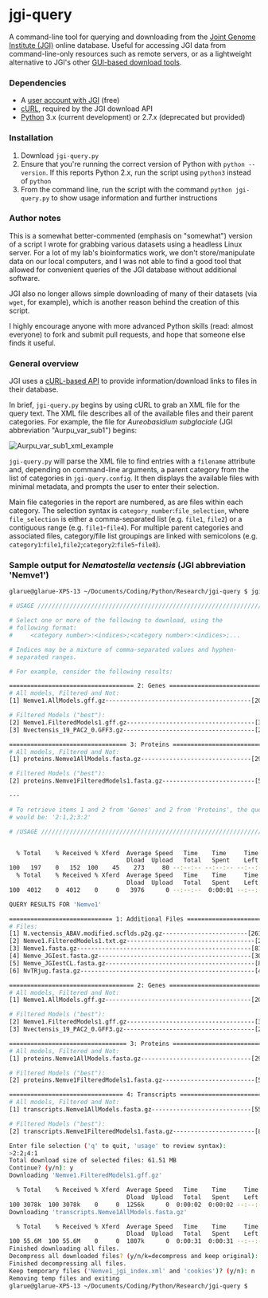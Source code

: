 # jgi-query
A command-line tool for querying and downloading from the [Joint Genome Institute (JGI)](http://genome.jgi-psf.org/) online database. Useful for accessing JGI data from command-line-only resources such as remote servers, or as a lightweight alternative to JGI's other [GUI-based download tools](http://genome.jgi-psf.org/help/download.jsf).

### Dependencies
- A [user account with JGI](http://contacts.jgi-psf.org/registration/new) (free)
- [cURL](http://curl.haxx.se/), required by the JGI download API
- [Python](https://www.python.org/downloads/) 3.x (current development) or 2.7.x (deprecated but provided)

### Installation
1. Download `jgi-query.py`
2. Ensure that you're running the correct version of Python with `python --version`. If this reports Python 2.x, run the script using `python3` instead of `python`
3. From the command line, run the script with the command `python jgi-query.py` to show usage information and further instructions

### Author notes
This is a somewhat better-commented (emphasis on "somewhat") version of a script I wrote for grabbing various datasets using a headless Linux server. For a lot of my lab's bioinformatics work, we don't store/manipulate data on our local computers, and I was not able to find a good tool that allowed for convenient queries of the JGI database without additional software.

JGI also no longer allows simple downloading of many of their datasets (via `wget`, for example), which is another reason behind the creation of this script.

I highly encourage anyone with more advanced Python skills (read: almost everyone) to fork and submit pull requests, and hope that someone else finds it useful.

### General overview
JGI uses a [cURL-based API](https://docs.google.com/document/d/1UXovE52y1ab8dZVa-LYNJtgUVgK55nHSQR3HQEJJ5-A/view) to provide information/download links to files in their database.

In brief, `jgi-query.py` begins by using cURL to grab an XML file for the query text. The XML file describes all of the available files and their parent categories. For example, the file for *Aureobasidium subglaciale* (JGI abbreviation "Aurpu_var_sub1") begins:

![Aurpu_var_sub1_xml_example](http://i.imgur.com/4nImnxx.png)

`jgi-query.py` will parse the XML file to find entries with a `filename` attribute and, depending on command-line arguments, a parent category from the list of categories in `jgi-query.config`. It then displays the available files with minimal metadata, and prompts the user to enter their selection.

Main file categories in the report are numbered, as are files within each category. The selection syntax is `category_number`:`file_selection`, where `file_selection` is either a comma-separated list (e.g. `file1`, `file2`) or a contiguous range (e.g. `file1`-`file4`). For multiple parent categories and associated files, category/file list groupings are linked with semicolons (e.g. `category1`:`file1`,`file2`;`category2`:`file5`-`file8`).

### Sample output for _Nematostella vectensis_ (JGI abbreviation 'Nemve1')
```bash
glarue@glarue-XPS-13 ~/Documents/Coding/Python/Research/jgi-query $ jgi-query.py Nemve1

# USAGE ///////////////////////////////////////////////////////////////////////

# Select one or more of the following to download, using the
# following format:
#     <category number>:<indices>;<category number>:<indices>;...

# Indices may be a mixture of comma-separated values and hyphen-
# separated ranges.

# For example, consider the following results:

=================================== 2: Genes ===================================
# All models, Filtered and Not:
[1] Nemve1.AllModels.gff.gz-----------------------------------------[20 MB|2012]

# Filtered Models ("best"):
[2] Nemve1.FilteredModels1.gff.gz------------------------------------[3 MB|2012]
[3] Nvectensis_19_PAC2_0.GFF3.gz-------------------------------------[2 MB|2012]

================================= 3: Proteins ==================================
# All models, Filtered and Not:
[1] proteins.Nemve1AllModels.fasta.gz-------------------------------[29 MB|2012]

# Filtered Models ("best"):
[2] proteins.Nemve1FilteredModels1.fasta.gz--------------------------[5 MB|2012]

---

# To retrieve items 1 and 2 from 'Genes' and 2 from 'Proteins', the query
# would be: '2:1,2;3:2'

# /USAGE //////////////////////////////////////////////////////////////////////


  % Total    % Received % Xferd  Average Speed   Time    Time     Time  Current
                                 Dload  Upload   Total   Spent    Left  Speed
100   197    0   152  100    45    273     80 --:--:-- --:--:-- --:--:--   447
  % Total    % Received % Xferd  Average Speed   Time    Time     Time  Current
                                 Dload  Upload   Total   Spent    Left  Speed
100  4012    0  4012    0     0   3976      0 --:--:--  0:00:01 --:--:--  6917

QUERY RESULTS FOR 'Nemve1'

============================= 1: Additional Files ==============================
# Files:
[1] N.vectensis_ABAV.modified.scflds.p2g.gz------------------------[261 KB|2012]
[2] Nemve1.FilteredModels1.txt.gz------------------------------------[2 MB|2012]
[3] Nemve1.fasta.gz-------------------------------------------------[81 MB|2005]
[4] Nemve_JGIest.fasta.gz-------------------------------------------[30 MB|2012]
[5] Nemve_JGIestCL.fasta.gz------------------------------------------[8 MB|2012]
[6] NvTRjug.fasta.gz-------------------------------------------------[4 KB|2012]

=================================== 2: Genes ===================================
# All models, Filtered and Not:
[1] Nemve1.AllModels.gff.gz-----------------------------------------[20 MB|2012]

# Filtered Models ("best"):
[2] Nemve1.FilteredModels1.gff.gz------------------------------------[3 MB|2012]
[3] Nvectensis_19_PAC2_0.GFF3.gz-------------------------------------[2 MB|2012]

================================= 3: Proteins ==================================
# All models, Filtered and Not:
[1] proteins.Nemve1AllModels.fasta.gz-------------------------------[29 MB|2012]

# Filtered Models ("best"):
[2] proteins.Nemve1FilteredModels1.fasta.gz--------------------------[5 MB|2012]

================================ 4: Transcripts ================================
# All models, Filtered and Not:
[1] transcripts.Nemve1AllModels.fasta.gz----------------------------[55 MB|2012]

# Filtered Models ("best"):
[2] transcripts.Nemve1FilteredModels1.fasta.gz-----------------------[8 MB|2012]

Enter file selection ('q' to quit, 'usage' to review syntax):
>2:2;4:1
Total download size of selected files: 61.51 MB
Continue? (y/n): y
Downloading 'Nemve1.FilteredModels1.gff.gz'

  % Total    % Received % Xferd  Average Speed   Time    Time     Time  Current
                                 Dload  Upload   Total   Spent    Left  Speed
100 3078k  100 3078k    0     0  1256k      0  0:00:02  0:00:02 --:--:-- 1472k
Downloading 'transcripts.Nemve1AllModels.fasta.gz'

  % Total    % Received % Xferd  Average Speed   Time    Time     Time  Current
                                 Dload  Upload   Total   Spent    Left  Speed
100 55.6M  100 55.6M    0     0  1807k      0  0:00:31  0:00:31 --:--:-- 1702k
Finished downloading all files.
Decompress all downloaded files? (y/n/k=decompress and keep original): y
Finished decompressing all files.
Keep temporary files ('Nemve1_jgi_index.xml' and 'cookies')? (y/n): n
Removing temp files and exiting
glarue@glarue-XPS-13 ~/Documents/Coding/Python/Research/jgi-query $ 
```

